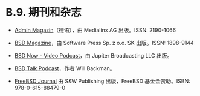 # B.9. 期刊和杂志

- [Admin Magazin](http://www.admin-magazin.de/)（德语），由 Medialinx AG 出版。ISSN: 2190-1066

- [BSD Magazine](http://www.bsdmag.org/)，由 Software Press Sp. z o.o. SK 出版。ISSN: 1898-9144

- [BSD Now - Video Podcast](http://www.bsdnow.tv/)，由 Jupiter Broadcasting LLC 出版。

- [BSD Talk Podcast](http://bsdtalk.blogspot.com/)，作者 Will Backman。

- [FreeBSD Journal](http://freebsdjournal.com/) 由 S&W Publishing 出版，FreeBSD 基金会赞助。ISBN: 978-0-615-88479-0
